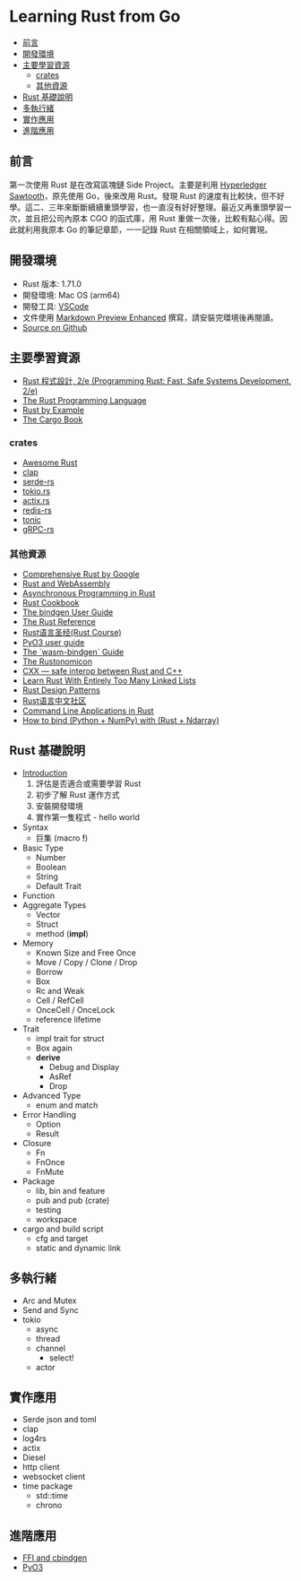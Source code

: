 # Learning Rust from Go

<!-- @import "[TOC]" {cmd="toc" depthFrom=2 depthTo=3 orderedList=false} -->

<!-- code_chunk_output -->

- [前言](#前言)
- [開發環境](#開發環境)
- [主要學習資源](#主要學習資源)
  - [crates](#crates)
  - [其他資源](#其他資源)
- [Rust 基礎說明](#rust-基礎說明)
- [多執行緒](#多執行緒)
- [實作應用](#實作應用)
- [進階應用](#進階應用)

<!-- /code_chunk_output -->

## 前言

第一次使用 Rust 是在改寫區塊鏈 Side Project。主要是利用 [Hyperledger Sawtooth](https://www.hyperledger.org/use/sawtooth)，原先使用 Go，後來改用 Rust。發現 Rust 的速度有比較快，但不好學。這二、三年來斷斷續續重頭學習，也一直沒有好好整理。最近又再重頭學習一次，並且把公司內原本 CGO 的函式庫，用 Rust 重做一次後，比較有點心得。因此就利用我原本 Go 的筆記章節，一一記錄 Rust 在相關領域上，如何實現。

## 開發環境

- Rust 版本: 1.71.0
- 開發環境: Mac OS (arm64)
- 開發工具: [VSCode](https://code.visualstudio.com/)
- 文件使用 [Markdown Preview Enhanced](https://github.com/shd101wyy/markdown-preview-enhanced) 撰寫，請安裝完環境後再閱讀。
- [Source on Github](https://github.com/kigichang/learning_rust_from_go)

## 主要學習資源

- [Rust 程式設計, 2/e (Programming Rust: Fast, Safe Systems Development, 2/e)](https://www.tenlong.com.tw/products/9786263242326)
- [The Rust Programming Language](https://doc.rust-lang.org/book/)
- [Rust by Example](https://doc.rust-lang.org/stable/rust-by-example/index.html)
- [The Cargo Book](https://doc.rust-lang.org/cargo/index.html)

### crates

- [Awesome Rust](https://github.com/rust-unofficial/awesome-rust)
- [clap](https://github.com/clap-rs/clap)
- [serde-rs](https://github.com/serde-rs/)
- [tokio.rs](https://tokio.rs/tokio/tutorial)
- [actix.rs](https://actix.rs/)
- [redis-rs](https://github.com/redis-rs/redis-rs)
- [tonic](https://github.com/hyperium/tonic)
- [gRPC-rs](https://github.com/tikv/grpc-rs)

### 其他資源

- [Comprehensive Rust by Google](https://google.github.io/comprehensive-rust/)
- [Rust and WebAssembly](https://rustwasm.github.io/docs/book/introduction.html)
- [Asynchronous Programming in Rust](https://rust-lang.github.io/async-book/)
- [Rust Cookbook](https://rust-lang-nursery.github.io/rust-cookbook/intro.html)
- [The bindgen User Guide](https://rust-lang.github.io/rust-bindgen/introduction.html)
- [The Rust Reference](https://doc.rust-lang.org/reference/introduction.html)
- [Rust语言圣经(Rust Course)](https://course.rs/about-book.html)
- [PyO3 user guide](https://pyo3.rs/)
- [The \`wasm-bindgen\` Guide](https://rustwasm.github.io/wasm-bindgen/introduction.html)
- [The Rustonomicon](https://doc.rust-lang.org/beta/nomicon/leaking.html)
- [CXX — safe interop between Rust and C++](https://cxx.rs/index.html)
- [Learn Rust With Entirely Too Many Linked Lists](https://rust-unofficial.github.io/too-many-lists/)
- [Rust Design Patterns](https://rust-unofficial.github.io/patterns/)
- [Rust语言中文社区](https://rustcc.cn/)
- [Command Line Applications in Rust](https://rust-cli.github.io/book/index.html)
- [How to bind (Python + NumPy) with (Rust + Ndarray)](https://itnext.io/how-to-bind-python-numpy-with-rust-ndarray-2efa5717ed21)

## Rust 基礎說明

- [Introduction](introduction.md)
  1. 評估是否適合或需要學習 Rust
  1. 初步了解 Rust 運作方式
  1. 安裝開發環境
  1. 實作第一隻程式 - hello world
- Syntax
  - 巨集 (macro __!__)
- Basic Type
  - Number
  - Boolean
  - String
  - Default Trait
- Function
- Aggregate Types
  - Vector
  - Struct
  - method (__impl__)
- Memory
  - Known Size and Free Once
  - Move / Copy / Clone / Drop
  - Borrow
  - Box
  - Rc and Weak
  - Cell / RefCell
  - OnceCell / OnceLock
  - reference lifetime
- Trait
  - impl trait for struct
  - Box again
  - __derive__
    - Debug and Display
    - AsRef
    - Drop
- Advanced Type
  - enum and match
- Error Handling
  - Option
  - Result
- Closure
  - Fn
  - FnOnce
  - FnMute
- Package
  - lib, bin and feature
  - pub and pub (crate)
  - testing
  - workspace
- cargo and build script
  - cfg and target
  - static and dynamic link

## 多執行緒

- Arc and Mutex
- Send and Sync
- tokio
  - async
  - thread
  - channel
    - select!
  - actor

## 實作應用

- Serde json and toml
- clap
- log4rs
- actix
- Diesel
- http client
- websocket client
- time package
  - std::time
  - chrono

## 進階應用

- [FFI and cbindgen](https://rust-lang.github.io/rust-bindgen/introduction.html)
- [PyO3](https://github.com/PyO3/pyo3)
